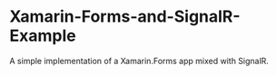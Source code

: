 # Xamarin-Forms-and-SignalR-Example
A simple implementation of a Xamarin.Forms app mixed with SignalR.
